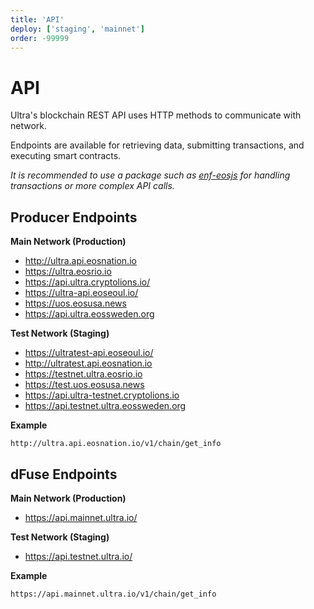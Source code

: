 ```yaml
---
title: 'API'
deploy: ['staging', 'mainnet']
order: -99999
---
```


# API

Ultra's blockchain REST API uses HTTP methods to communicate with network.

Endpoints are available for retrieving data, submitting transactions, and executing smart contracts.

_It is recommended to use a package such as [enf-eosjs](https://github.com/eosnetworkfoundation/mandel-eosjs) for handling transactions or more complex API calls._

## Producer Endpoints

**Main Network (Production)**

- http://ultra.api.eosnation.io
- https://ultra.eosrio.io
- https://api.ultra.cryptolions.io/
- https://ultra-api.eoseoul.io/
- https://uos.eosusa.news
- https://api.ultra.eossweden.org

**Test Network (Staging)**

- https://ultratest-api.eoseoul.io/
- http://ultratest.api.eosnation.io
- https://testnet.ultra.eosrio.io
- https://test.uos.eosusa.news
- https://api.ultra-testnet.cryptolions.io
- https://api.testnet.ultra.eossweden.org

**Example**

```
http://ultra.api.eosnation.io/v1/chain/get_info
```

## dFuse Endpoints

**Main Network (Production)**

- https://api.mainnet.ultra.io/

**Test Network (Staging)**

- https://api.testnet.ultra.io/

**Example**

```
https://api.mainnet.ultra.io/v1/chain/get_info
```